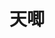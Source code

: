 ﻿---
id: 1754
title: "天唧"
weight: 1754
version: "2.2.5"
updateTime: "2023-09-08T11:45:40"
debName: "http://113.24.212.22:8090/upload/file/com.cetccloud.tianji-loongarch64.deb"
debSize: "162.8 MB"
command: "\"/opt/apps/com.cetccloud.tianji/files/tianji\" %f --no-sandbox"
compatibility: 3
---